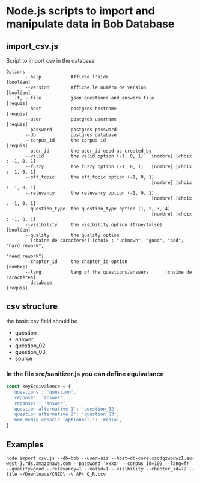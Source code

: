 # Node.js scripts to import and manipulate data in Bob Database

## import_csv.js

Script to import csv in the database

    Options :
           --help           Affiche l'aide                                  [booléen]
           --version        Affiche le numéro de version                    [booléen]
       -f, --file           json questions and answers file                  [requis]
           --host           postgres hostname                                [requis]
           --user           postgres username                                [requis]
           --password       postgres password
           --db             postgres database
           --corpus_id      the corpus id                                    [requis]
           --user_id        the user_id used as created_by
           --valid          the valid option (-1, 0, 1)   [nombre] [choix : -1, 0, 1]
           --fuzzy          the fuzzy option (-1, 0, 1)   [nombre] [choix : -1, 0, 1]
           --off_topic      the off_topic option (-1, 0, 1)
                                                          [nombre] [choix : -1, 0, 1]
           --relevancy      the relevancy option (-1, 0, 1)
                                                          [nombre] [choix : -1, 0, 1]
           --question_type  the question_type option (1, 2, 3, 4)
                                                          [nombre] [choix : -1, 0, 1]
           --visibility     the visibility option (true/false)              [booléen]
           --quality        the quality option
             [chaîne de caractères] [choix : "unknown", "good", "bad", "hard_rework",
                                                                       "need_rework"]
           --chapter_id     the chapter_id option                            [nombre]
           --lang           lang of the questions/answers      [chaîne de caractères]
           --database                                                        [requis]


## csv structure

the basic csv field should be 
  * question
  * answer
  * question_02
  * question_03
  * source

### In the file src/sanitizer.js you can define equivalance 

``` javascript
const keyEquivalence = {
  'questions': 'question',
  'réponse': 'answer',
  'réponses': 'answer',
  'question alternative 1': 'question_02',
  'question alternative 2': 'question_03',
  'nom media associé (optionnel)': 'media',
}
```

## Examples ##

``` shellsession
node import_csv.js --db=bob --user=aii --host=db-core.czcdgzwouwz1.eu-west-3.rds.amazonaws.com --password 'xxxx' --corpus_id=109 --lang=fr  --quality=good --relevancy=1 --valid=1 --visibility --chapter_id=72 --file ~/Downloads/CNED\ -\ AP\ Q_R.csv
```
